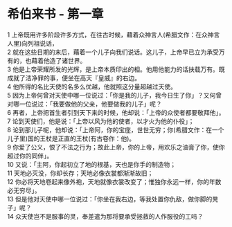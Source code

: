 # 希伯来书 - 第一章
  
 1 上帝既用许多阶段许多方式，在往古时候，藉着众神言人(希腊文作：在众神言人里)向列祖说话，  
 2 就在这些日期的末后，藉着一个儿子向我们说话。这儿子，上帝早已立为承受万有的，也藉着他造了诸世界。  
 3 他是上帝荣耀所发的光辉，是上帝本质印出的相。他用他能力的话扶载万有。既成就了洁净罪的事，便坐在高天『皇威』的右边。  
 4 他所得的名比天使的名多么优越，他就照这分量超越过天使。  
 5 因为上帝何曾对天使中哪一位说过：「你是我的儿子，我今日生了你」？又何曾对哪一位说过：「我要做他的父亲，他要做我的儿子」呢？  
 6 再者，上帝把首生者引到天下来的时候，他却说：「上帝的众使者都要敬拜他」。  
 7 论到天使们，他是说：「上帝以风为他的使者，以才火为他的仆役」；  
 8 论到那儿子呢，他却说：「上帝阿，你的宝座，世世无穷；你(希腊文作：在一个儿子里)国的王杖是正直的王杖(有古卷作：他)。  
 9 你爱了公义，恨了不法之行为；故此上帝，你的上帝，用欢乐之油膏了你，使你超过你的同伴」。  
 10 又说：「主阿，你起初立了地的根基，天也是你手的制造物；  
 11 天地必灭没，你却长存；天地必像衣裳都渐渐故旧；  
 12 你必将天地卷起来像外袍，天地就像衣裳改变了；惟独你永远一样，你的年数必无穷尽」。  
 13 但是他对天使中哪一位说过：「你坐在我右边，等我处置你仇敌，做你脚的凳子」呢？  
 14 众天使岂不是服事的灵，奉差遣为那将要承受拯救的人作服役的工吗？